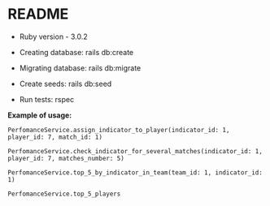 # README

* Ruby version - 3.0.2

* Creating database: rails db:create

* Migrating database: rails db:migrate

* Create seeds: rails db:seed

* Run tests: rspec

**Example of usage:**

`PerfomanceService.assign_indicator_to_player(indicator_id: 1, player_id: 7, match_id: 1)`

`PerfomanceService.check_indicator_for_several_matches(indicator_id: 1, player_id: 7, matches_number: 5)`

`PerfomanceService.top_5_by_indicator_in_team(team_id: 1, indicator_id: 1)`

`PerfomanceService.top_5_players`
